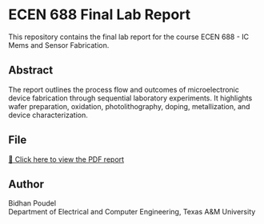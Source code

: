 
# ECEN 688 Final Lab Report

This repository contains the final lab report for the course ECEN 688 - IC Mems and Sensor Fabrication.

## Abstract
The report outlines the process flow and outcomes of microelectronic device fabrication through sequential laboratory experiments. It highlights wafer preparation, oxidation, photolithography, doping, metallization, and device characterization.

## File
[📄 Click here to view the PDF report](https://github.com/YourUsername/YourRepository/blob/main/ECEN_688_Final_Lab_Report.pdf)

## Author
Bidhan Poudel  
Department of Electrical and Computer Engineering, Texas A&M University
